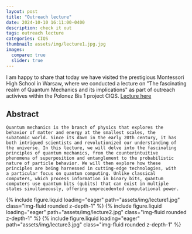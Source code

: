 ```yaml
---
layout: post
title: "Outreach lecture"
date: 2024-10-10 16:11:00-0400
description: check it out
tags: outreach lecture
categories: CIQS
thumbnail: assets/img/lecture1.jpg.jpg
images:
  compare: true
  slider: true
---
```



I am happy to share that today we have visited the prestigious Montessori High School in Warsaw, where we conducted a lecture on "The fascinating realm of Quantum Mechanics and its implications" 
as part of outreach activives within the Polonez Bis 1 project CIQS. [Lecture here](./../assets/pdf/QM_lecture.pdf)

## Abstract

    Quantum mechanics is the branch of physics that explores the
    behavior of matter and energy at the smallest scales, the
    subatomic world. Since its dawn in the early 20th century, it has
    both intrigued scientists and revolutionized our understanding of
    the universe. In this lecture, we will delve into the fascinating
    principles of quantum mechanics, from the counterintuitive
    phenomena of superposition and entanglement to the probabilistic
    nature of particle behavior. We will then explore how these
    principles are being harnessed in cutting-edge technologies, with
    a particular focus on quantum computing. Unlike classical
    computers, which process information in binary bits, quantum
    computers use quantum bits (qubits) that can exist in multiple
    states simultaneously, offering unprecedented computational power.


<swiper-container keyboard="true" navigation="true" pagination="true" pagination-clickable="true" pagination-dynamic-bullets="true" rewind="true">
  <swiper-slide>{% include figure.liquid loading="eager" path="assets/img/lecture1.jpg" class="img-fluid rounded z-depth-1" %}</swiper-slide>
  <swiper-slide>{% include figure.liquid loading="eager" path="assets/img/lecture2.jpg" class="img-fluid rounded z-depth-1" %}</swiper-slide>
  <swiper-slide>{% include figure.liquid loading="eager" path="assets/img/lecture3.jpg" class="img-fluid rounded z-depth-1" %}</swiper-slide>
</swiper-container>